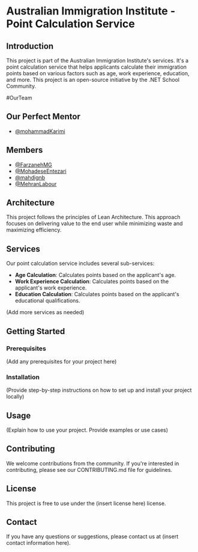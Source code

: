 ﻿# Australian Immigration Institute - Point Calculation Service

## Introduction

This project is part of the Australian Immigration Institute's services. It's a point calculation service that helps applicants calculate their immigration points based on various factors such as age, work experience, education, and more. This project is an open-source initiative by the .NET School Community.

#OurTeam
## Our Perfect Mentor
- <a href="https://github.com/mohammadKarimi" target="_blank">@mohammadKarimi</a>

## Members
- <a href="https://github.com/FarzanehMG" target="_blank">@FarzanehMG</a>
- <a href="https://github.com/MohadeseEntezari" target="_blank">@MohadeseEntezari</a>
- <a href="https://github.com/mahdignb" target="_blank">@mahdignb</a>
- <a href="https://github.com/MehranLabour" target="_blank">@MehranLabour</a>

## Architecture

This project follows the principles of Lean Architecture. This approach focuses on delivering value to the end user while minimizing waste and maximizing efficiency.

## Services

Our point calculation service includes several sub-services:

- **Age Calculation**: Calculates points based on the applicant's age.
- **Work Experience Calculation**: Calculates points based on the applicant's work experience.
- **Education Calculation**: Calculates points based on the applicant's educational qualifications.

(Add more services as needed)

## Getting Started

### Prerequisites

(Add any prerequisites for your project here)

### Installation

(Provide step-by-step instructions on how to set up and install your project locally)

## Usage

(Explain how to use your project. Provide examples or use cases)

## Contributing

We welcome contributions from the community. If you're interested in contributing, please see our CONTRIBUTING.md file for guidelines.

## License

This project is free to use under the (insert license here) license.

## Contact

If you have any questions or suggestions, please contact us at (insert contact information here).

